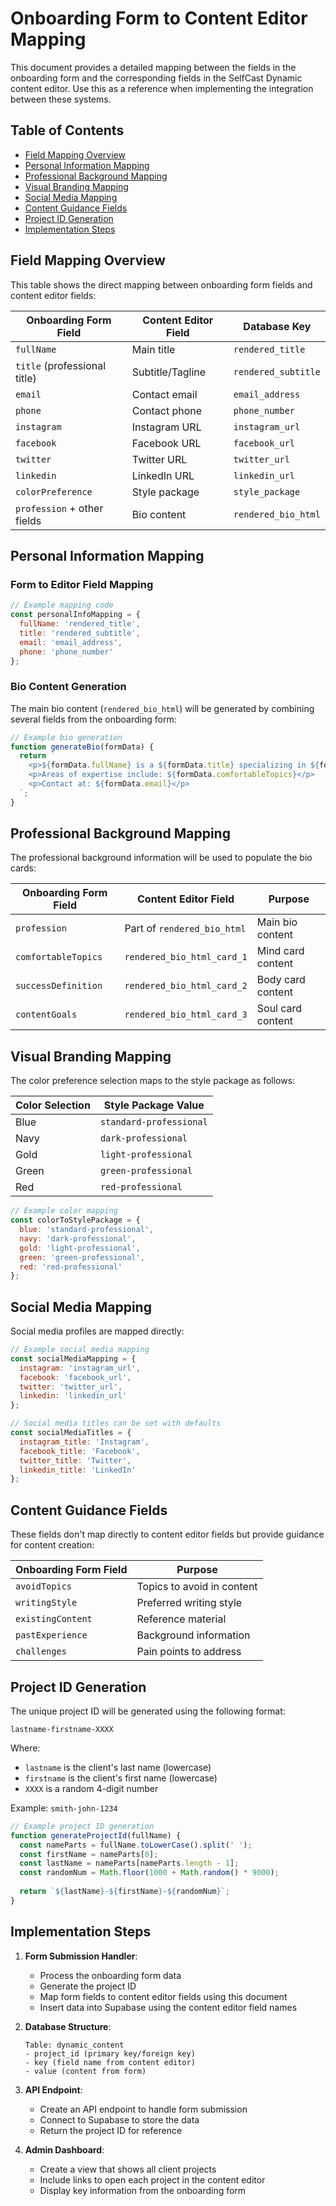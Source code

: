 # Onboarding Form to Content Editor Mapping

This document provides a detailed mapping between the fields in the onboarding form and the corresponding fields in the SelfCast Dynamic content editor. Use this as a reference when implementing the integration between these systems.

## Table of Contents
- [Field Mapping Overview](#field-mapping-overview)
- [Personal Information Mapping](#personal-information-mapping)
- [Professional Background Mapping](#professional-background-mapping)
- [Visual Branding Mapping](#visual-branding-mapping)
- [Social Media Mapping](#social-media-mapping)
- [Content Guidance Fields](#content-guidance-fields)
- [Project ID Generation](#project-id-generation)
- [Implementation Steps](#implementation-steps)

## Field Mapping Overview

This table shows the direct mapping between onboarding form fields and content editor fields:

| Onboarding Form Field | Content Editor Field | Database Key |
|-----------------------|----------------------|--------------|
| `fullName` | Main title | `rendered_title` |
| `title` (professional title) | Subtitle/Tagline | `rendered_subtitle` |
| `email` | Contact email | `email_address` |
| `phone` | Contact phone | `phone_number` |
| `instagram` | Instagram URL | `instagram_url` |
| `facebook` | Facebook URL | `facebook_url` |
| `twitter` | Twitter URL | `twitter_url` |
| `linkedin` | LinkedIn URL | `linkedin_url` |
| `colorPreference` | Style package | `style_package` |
| `profession` + other fields | Bio content | `rendered_bio_html` |

## Personal Information Mapping

### Form to Editor Field Mapping

```javascript
// Example mapping code
const personalInfoMapping = {
  fullName: 'rendered_title',
  title: 'rendered_subtitle',
  email: 'email_address',
  phone: 'phone_number'
};
```

### Bio Content Generation

The main bio content (`rendered_bio_html`) will be generated by combining several fields from the onboarding form:

```javascript
// Example bio generation
function generateBio(formData) {
  return `
    <p>${formData.fullName} is a ${formData.title} specializing in ${formData.profession}.</p>
    <p>Areas of expertise include: ${formData.comfortableTopics}</p>
    <p>Contact at: ${formData.email}</p>
  `;
}
```

## Professional Background Mapping

The professional background information will be used to populate the bio cards:

| Onboarding Form Field | Content Editor Field | Purpose |
|-----------------------|----------------------|---------|
| `profession` | Part of `rendered_bio_html` | Main bio content |
| `comfortableTopics` | `rendered_bio_html_card_1` | Mind card content |
| `successDefinition` | `rendered_bio_html_card_2` | Body card content |
| `contentGoals` | `rendered_bio_html_card_3` | Soul card content |

## Visual Branding Mapping

The color preference selection maps to the style package as follows:

| Color Selection | Style Package Value |
|-----------------|---------------------|
| Blue | `standard-professional` |
| Navy | `dark-professional` |
| Gold | `light-professional` |
| Green | `green-professional` |
| Red | `red-professional` |

```javascript
// Example color mapping
const colorToStylePackage = {
  blue: 'standard-professional',
  navy: 'dark-professional',
  gold: 'light-professional',
  green: 'green-professional',
  red: 'red-professional'
};
```

## Social Media Mapping

Social media profiles are mapped directly:

```javascript
// Example social media mapping
const socialMediaMapping = {
  instagram: 'instagram_url',
  facebook: 'facebook_url',
  twitter: 'twitter_url',
  linkedin: 'linkedin_url'
};

// Social media titles can be set with defaults
const socialMediaTitles = {
  instagram_title: 'Instagram',
  facebook_title: 'Facebook',
  twitter_title: 'Twitter',
  linkedin_title: 'LinkedIn'
};
```

## Content Guidance Fields

These fields don't map directly to content editor fields but provide guidance for content creation:

| Onboarding Form Field | Purpose |
|-----------------------|---------|
| `avoidTopics` | Topics to avoid in content |
| `writingStyle` | Preferred writing style |
| `existingContent` | Reference material |
| `pastExperience` | Background information |
| `challenges` | Pain points to address |

## Project ID Generation

The unique project ID will be generated using the following format:
```
lastname-firstname-XXXX
```

Where:
- `lastname` is the client's last name (lowercase)
- `firstname` is the client's first name (lowercase)
- `XXXX` is a random 4-digit number

Example: `smith-john-1234`

```javascript
// Example project ID generation
function generateProjectId(fullName) {
  const nameParts = fullName.toLowerCase().split(' ');
  const firstName = nameParts[0];
  const lastName = nameParts[nameParts.length - 1];
  const randomNum = Math.floor(1000 + Math.random() * 9000);
  
  return `${lastName}-${firstName}-${randomNum}`;
}
```

## Implementation Steps

1. **Form Submission Handler**:
   - Process the onboarding form data
   - Generate the project ID
   - Map form fields to content editor fields using this document
   - Insert data into Supabase using the content editor field names

2. **Database Structure**:
   ```
   Table: dynamic_content
   - project_id (primary key/foreign key)
   - key (field name from content editor)
   - value (content from form)
   ```

3. **API Endpoint**:
   - Create an API endpoint to handle form submission
   - Connect to Supabase to store the data
   - Return the project ID for reference

4. **Admin Dashboard**:
   - Create a view that shows all client projects
   - Include links to open each project in the content editor
   - Display key information from the onboarding form
